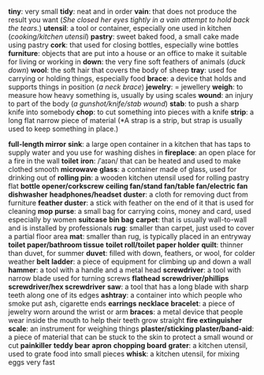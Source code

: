 **tiny**: very small
**tidy**: neat and in order
**vain**: that does not produce the result you want (*She closed her eyes tightly in a vain attempt to hold back the tears.*)
**utensil**: a tool or container, especially one used in kitchen (*cooking/kitchen utensil*)
**pastry**: sweet baked food, a small cake made using pastry
**cork**: that used for closing bottles, especially wine bottles
**furniture**: objects that are put into a house or an office to make it suitable for living or working in
**down**: the very fine soft feathers of animals (*duck down*)
**wool**: the soft hair that covers the body of sheep
**tray**: used foe carrying or holding things, especially food
**brace**: a device that holds and supports things in position (*a neck brace*)
**jewelry**: = jewellery
**weigh**: to measure how heavy something is, usually by using scales
**wound**: an injury to part of the body (*a gunshot/knife/stab wound*)
**stab**: to push a sharp knife into somebody
**chop**: to cut something into pieces with a knife
**strip**: a long flat narrow piece of material (*A strap is a strip, but strap is usually used to keep something in place.)

**full-length mirror**
**sink**: a large open container in a kitchen that has taps to supply water and you use for washing dishes in
**fireplace**: an open place for a fire in the wall
**toilet**
**iron**: /ˈaɪən/ that can be heated and used to make clothed smooth
**microwave**
**glass**: a container made of glass, used for drinking out of
**rolling pin**: a wooden kitchen utensil used for rolling pastry flat
**bottle opener/corkscrew**
**ceiling fan/stand fan/table fan/electric fan**
**dishwasher**
**headphones/headset**
**duster**: a cloth for removing duct from furniture
**feather duster**: a stick with feather on the end of it that is used for cleaning
**mop**
**purse**: a small bag for carrying coins, money and card, used especially by women
**suitcase**
**bin bag**
**carpet**: that is usually wall-to-wall and is installed by professionals
**rug**: smaller than carpet, just used to cover a partial floor area
**mat**: smaller than rug, is typically placed in an entryway
**toilet paper/bathroom tissue**
**toilet roll/toilet paper holder**
**quilt**: thinner than duvet, for summer
**duvet**: filled with down, feathers, or wool, for colder weather
**belt**
**ladder**: a piece of equipment for climbing up and down a wall
**hammer**: a tool with a handle and a metal head
**screwdriver**: a tool with narrow blade used for turning screws
**flathead screwdriver/phillips screwdriver/hex screwdriver**
**saw**: a tool that has a long blade with sharp teeth along one of its edges
**ashtray**: a container into which people who smoke put ash, cigarette ends
**earrings**
**necklace**
**bracelet**: a piece of jewelry worn around the wrist or arm
**braces**: a metal device that people wear inside the mouth to help their teeth grow straight
**fire extinguisher**
**scale**: an instrument for weighing things
**plaster/sticking plaster/band-aid**: a piece of material that can be stuck to the skin to protect a small wound or cut
**painkiller**
**teddy bear**
**apron**
**chopping board**
**grater**: a kitchen utensil, used to grate food into small pieces
**whisk**: a kitchen utensil, for mixing eggs very fast
